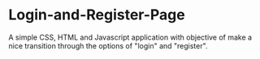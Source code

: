 # Login-and-Register-Page
A simple CSS, HTML and Javascript application with objective of make a nice transition through the options of "login" and "register".
